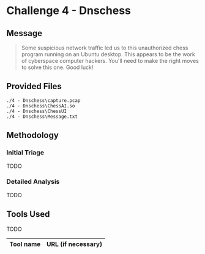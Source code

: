 # Challenge 4 - Dnschess

## Message
> Some suspicious network traffic led us to this unauthorized chess program running on an Ubuntu desktop. This appears to be the work of cyberspace computer hackers. You'll need to make the right moves to solve this one. Good luck!


## Provided Files
```
./4 - Dnschess\capture.pcap
./4 - Dnschess\ChessAI.so
./4 - Dnschess\ChessUI
./4 - Dnschess\Message.txt
```
## Methodology

### Initial Triage
TODO
### Detailed Analysis
TODO
## Tools Used
TODO

Tool name|URL (if necessary)
:---|:---